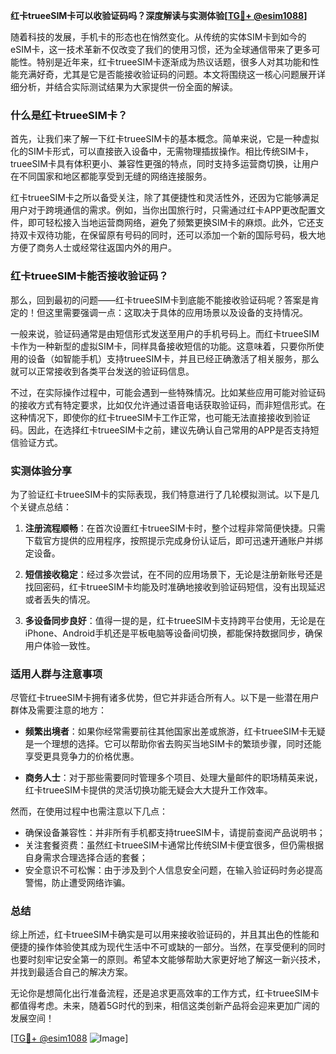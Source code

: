 **红卡trueeSIM卡可以收验证码吗？深度解读与实测体验[[TG💪+ @esim1088](https://t.me/s/esim1088)]**

随着科技的发展，手机卡的形态也在悄然变化。从传统的实体SIM卡到如今的eSIM卡，这一技术革新不仅改变了我们的使用习惯，还为全球通信带来了更多可能性。特别是近年来，红卡trueeSIM卡逐渐成为热议话题，很多人对其功能和性能充满好奇，尤其是它是否能接收验证码的问题。本文将围绕这一核心问题展开详细分析，并结合实际测试结果为大家提供一份全面的解读。

### 什么是红卡trueeSIM卡？

首先，让我们来了解一下红卡trueeSIM卡的基本概念。简单来说，它是一种虚拟化的SIM卡形式，可以直接嵌入设备中，无需物理插拔操作。相比传统SIM卡，trueeSIM卡具有体积更小、兼容性更强的特点，同时支持多运营商切换，让用户在不同国家和地区都能享受到无缝的网络连接服务。

红卡trueeSIM卡之所以备受关注，除了其便捷性和灵活性外，还因为它能够满足用户对于跨境通信的需求。例如，当你出国旅行时，只需通过红卡APP更改配置文件，即可轻松接入当地运营商网络，避免了频繁更换SIM卡的麻烦。此外，它还支持双卡双待功能，在保留原有号码的同时，还可以添加一个新的国际号码，极大地方便了商务人士或经常往返国内外的用户。

### 红卡trueeSIM卡能否接收验证码？

那么，回到最初的问题——红卡trueeSIM卡到底能不能接收验证码呢？答案是肯定的！但这里需要强调一点：这取决于具体的应用场景以及设备的支持情况。

一般来说，验证码通常是由短信形式发送至用户的手机号码上。而红卡trueeSIM卡作为一种新型的虚拟SIM卡，同样具备接收短信的功能。这意味着，只要你所使用的设备（如智能手机）支持trueeSIM卡，并且已经正确激活了相关服务，那么就可以正常接收到各类平台发送的验证码信息。

不过，在实际操作过程中，可能会遇到一些特殊情况。比如某些应用可能对验证码的接收方式有特定要求，比如仅允许通过语音电话获取验证码，而非短信形式。在这种情况下，即使你的红卡trueeSIM卡工作正常，也可能无法直接接收到验证码。因此，在选择红卡trueeSIM卡之前，建议先确认自己常用的APP是否支持短信验证方式。

### 实测体验分享

为了验证红卡trueeSIM卡的实际表现，我们特意进行了几轮模拟测试。以下是几个关键点总结：

1. **注册流程顺畅**：在首次设置红卡trueeSIM卡时，整个过程非常简便快捷。只需下载官方提供的应用程序，按照提示完成身份认证后，即可迅速开通账户并绑定设备。
   
2. **短信接收稳定**：经过多次尝试，在不同的应用场景下，无论是注册新账号还是找回密码，红卡trueeSIM卡均能及时准确地接收到验证码短信，没有出现延迟或者丢失的情况。

3. **多设备同步良好**：值得一提的是，红卡trueeSIM卡支持跨平台使用，无论是在iPhone、Android手机还是平板电脑等设备间切换，都能保持数据同步，确保用户体验一致性。

### 适用人群与注意事项

尽管红卡trueeSIM卡拥有诸多优势，但它并非适合所有人。以下是一些潜在用户群体及需要注意的地方：

- **频繁出境者**：如果你经常需要前往其他国家出差或旅游，红卡trueeSIM卡无疑是一个理想的选择。它可以帮助你省去购买当地SIM卡的繁琐步骤，同时还能享受更具竞争力的价格优惠。
  
- **商务人士**：对于那些需要同时管理多个项目、处理大量邮件的职场精英来说，红卡trueeSIM卡提供的灵活切换功能无疑会大大提升工作效率。

然而，在使用过程中也需注意以下几点：
- 确保设备兼容性：并非所有手机都支持trueeSIM卡，请提前查阅产品说明书；
- 关注套餐资费：虽然红卡trueeSIM卡通常比传统SIM卡便宜很多，但仍需根据自身需求合理选择合适的套餐；
- 安全意识不可松懈：由于涉及到个人信息安全问题，在输入验证码时务必提高警惕，防止遭受网络诈骗。

### 总结

综上所述，红卡trueeSIM卡确实是可以用来接收验证码的，并且其出色的性能和便捷的操作体验使其成为现代生活中不可或缺的一部分。当然，在享受便利的同时也要时刻牢记安全第一的原则。希望本文能够帮助大家更好地了解这一新兴技术，并找到最适合自己的解决方案。

无论你是想简化出行准备流程，还是追求更高效率的工作方式，红卡trueeSIM卡都值得考虑。未来，随着5G时代的到来，相信这类创新产品将会迎来更加广阔的发展空间！

[[TG💪+ @esim1088](https://t.me/s/esim1088) ![Image](https://i.postimg.cc/4NQfJmqS/Snipaste-2025-05-13-00-14-12.png)]